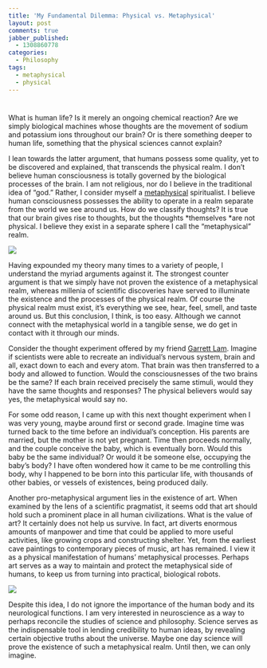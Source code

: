 ```yaml
---
title: 'My Fundamental Dilemma: Physical vs. Metaphysical'
layout: post
comments: true
jabber_published:
  - 1308860778
categories:
  - Philosophy
tags:
  - metaphysical
  - physical
---
```

# 

What is human life? Is it merely an ongoing chemical reaction? Are we simply biological machines whose thoughts are the movement of sodium and potassium ions throughout our brain? Or is there something deeper to human life, something that the physical sciences cannot explain?

I lean towards the latter argument, that humans possess some quality, yet to be discovered and explained, that transcends the physical realm. I don’t believe human consciousness is totally governed by the biological processes of the brain. I am not religious, nor do I believe in the traditional idea of “god.” Rather, I consider myself a [metaphysical][1] spiritualist. I believe human consciousness possesses the ability to operate in a realm separate from the world we see around us. How do we classify thoughts? It is true that our brain gives rise to thoughts, but the thoughts *themselves *are not physical. I believe they exist in a separate sphere I call the “metaphysical” realm.

 [1]: http://www.merriam-webster.com/dictionary/metaphysical

![][2]

 [2]: http://www.google.com/url?source=imgres&ct=img&q=http://www.ufodigest.com/news/0509/images/human-consciousness.jpg&sa=X&ei=5pgDTuTEFOrt0gHfsYCPDg&ved=0CAQQ8wc&usg=AFQjCNGDu4bDA9ANDOvjdMzoUqp8y2XQCA

Having expounded my theory many times to a variety of people, I understand the myriad arguments against it. The strongest counter argument is that we simply have not proven the existence of a metaphysical realm, whereas millenia of scientific discoveries have served to illuminate the existence and the processes of the physical realm. Of course the physical realm must exist, it’s everything we see, hear, feel, smell, and taste around us. But this conclusion, I think, is too easy. Although we cannot connect with the metaphysical world in a tangible sense, we do get in contact with it through our minds.

Consider the thought experiment offered by my friend [Garrett Lam][3]. Imagine if scientists were able to recreate an individual’s nervous system, brain and all, exact down to each and every atom. That brain was then transferred to a body and allowed to function. Would the consciousnesses of the two brains be the same? If each brain received precisely the same stimuli, would they have the same thoughts and responses? The physical believers would say yes, the metaphysical would say no.

 [3]: https://www.facebook.com/Garrett.Iam

For some odd reason, I came up with this next thought experiment when I was very young, maybe around first or second grade. Imagine time was turned back to the time before an individual’s conception. His parents are married, but the mother is not yet pregnant. Time then proceeds normally, and the couple conceive the baby, which is eventually born. Would this baby be the same individual? Or would it be someone else, occupying the baby’s body? I have often wondered how it came to be me controlling this body, why I happened to be born into this particular life, with thousands of other babies, or vessels of existences, being produced daily.

Another pro-metaphysical argument lies in the existence of art. When examined by the lens of a scientific pragmatist, it seems odd that art should hold such a prominent place in all human civilizations. What is the value of art? It certainly does not help us survive. In fact, art diverts enormous amounts of manpower and time that could be applied to more useful activities, like growing crops and constructing shelter. Yet, from the earliest cave paintings to contemporary pieces of music, art has remained. I view it as a physical manifestation of humans’ metaphysical processes. Perhaps art serves as a way to maintain and protect the metaphysical side of humans, to keep us from turning into practical, biological robots.

![][4]

 [4]: http://www.google.com/url?source=imgres&ct=img&q=http://www.donsmaps.com/images3/lascauxbulls.jpg&sa=X&ei=v58DTrvjKobL0QGS8ciMDg&ved=0CAQQ8wc&usg=AFQjCNFJEnbFnuSI4qJw9__hlB90uk3wpQ

Despite this idea, I do not ignore the importance of the human body and its neurological functions. I am very interested in neuroscience as a way to perhaps reconcile the studies of science and philosophy. Science serves as the indispensable tool in lending credibility to human ideas, by revealing certain objective truths about the universe. Maybe one day science will prove the existence of such a metaphysical realm. Until then, we can only imagine.
